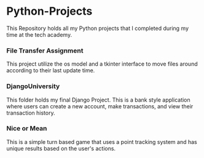 # Python-Projects
This Repository holds all my Python projects that I completed during my time at the tech academy. 

<h3> File Transfer Assignment </h3>
This project utilize the os model and a tkinter interface to move files around according to their last update time.

<h3> DjangoUniversity </h3>
This folder holds my final Django Project. This is a bank style application where users can create a new account, make transactions, and view their transaction history. 

<h3> Nice or Mean </h3>
This is a simple turn based game that uses a point tracking system and has unique results based on the user's actions. 




